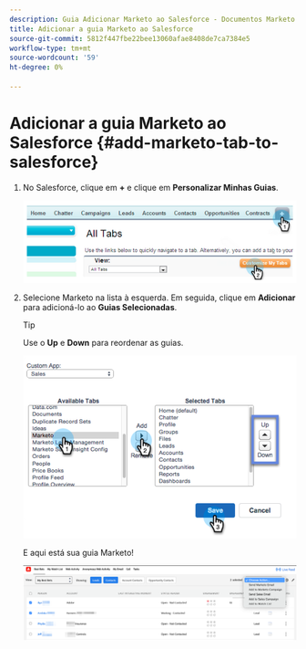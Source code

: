 ```yaml
---
description: Guia Adicionar Marketo ao Salesforce - Documentos Marketo - Documentação do produto
title: Adicionar a guia Marketo ao Salesforce
source-git-commit: 5812f447fbe22bee13060afae8408de7ca7384e5
workflow-type: tm+mt
source-wordcount: '59'
ht-degree: 0%

---
```


# Adicionar a guia Marketo ao Salesforce {#add-marketo-tab-to-salesforce}

1. No Salesforce, clique em **+** e clique em **Personalizar Minhas Guias**.

   ![](assets/add-marketo-tab-to-salesforce-1.png)

1. Selecione Marketo na lista à esquerda. Em seguida, clique em **Adicionar** para adicioná-lo ao **Guias Selecionadas**.

   >[!TIP]
   >
   >Use o **Up** e **Down** para reordenar as guias.

   ![](assets/add-marketo-tab-to-salesforce-2.png)

   E aqui está sua guia Marketo!

   ![](assets/add-marketo-tab-to-salesforce-3.png)
